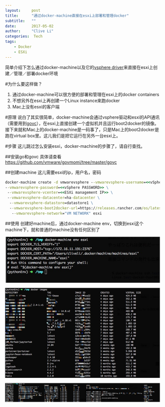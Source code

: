 ```yaml
---
layout:     post
title:      "通过docker-machine直接在esxi上部署和管理docker"
subtitle:   ""
date:       2017-05-02
author:     "Clive Li"
categories:  Tech
tags:
    - Docker 
    - ESXi
---
```


简单介绍下怎么通过docker-machine以及它的[vsphere driver](https://docs.docker.com/machine/drivers/vsphere/)来直接在esxi上创建／管理／部署docker环境

#为什么要这样做？
1. 通过docker-machine可以很方便的部署和管理在esxi上的docker containers
2. 不想另外在esxi上再创建一个Linux instance来跑docker
3. Mac上没有esxi的客户端



#原理
说白了其实很简单，docker-machine会通过vsphere驱动和esxi的API通讯（需要用到[govc](https://github.com/vmware/govmomi/tree/master/govc)），在esxi上直接创建一个虚拟机并且运行boot2docker的镜像。接下来就和Mac上的docker-machine是一码事了，只是Mac上的boot2docker是跑在virtual box里。这儿我们是把它运行在另外一台esxi上。


#步骤
这儿跳过怎么安装esxi，docker-machine的步骤了，请自行查找。

##安装go和govc
具体请查看 <https://github.com/vmware/govmomi/tree/master/govc>


##创建machine
这儿需要esxi的ip，用户名，密码
~~~ bat
docker-machine create -d vmwarevsphere --vmwarevsphere-username=<<vSphere USER>> \
--vmwarevsphere-password=<<vSphere PASSWORD>> \
 --vmwarevsphere-vcenter=<<ESXi management IP>> \
 --vmwarevsphere-datacenter=ha-datacenter \
  --vmwarevsphere-datastore=datastore1 \
  --vmwarevsphere-boot2docker-url=https://releases.rancher.com/os/latest/rancheros.iso \
   --vmwarevsphere-network="VM NETWORK" esxi
~~~

##使用
创建好machine后，通过docker-machine env，切换到esxi这个machine下，就和普通的machine没有任何区别了

![](/media/dockeresxi.jpg)

![](/media/dockerimages.jpg)

![](/media/dockerps.jpg)
